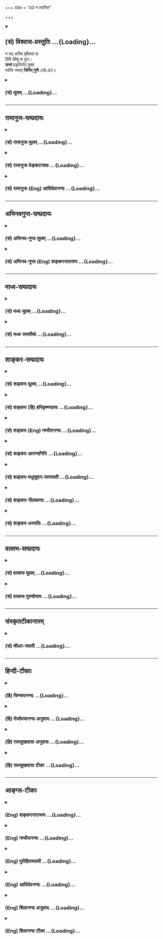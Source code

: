 +++
title = "40 न तदस्ति"

+++
<div class="js_include" newlevelforh1="2" title="(सं) विश्वास-प्रस्तुतिः" unfilled url="/mahAbhAratam/vyAsaH/shlokashaH/06-bhIShma-parva/03-bhagavad-gItA-parva/saMskRtam/vishvAsa-prastutiH/18_moxa-saMnyAsa-yogaH/40_na_tadasti.md">
<details open><summary><h2>(सं) विश्वास-प्रस्तुतिः ...{Loading}...</h2></summary>

न तद् अस्ति पृथिव्यां वा  
दिवि देवेषु वा पुनः।  
**सत्त्वं** प्रकृतिजैर् मुक्तं  
यदेभिः स्यात् **त्रिभिर् गुणैः**॥18.40॥
</details>
</div>
<div class="js_include collapsed" newlevelforh1="3" title="(सं) मूलम्" unfilled url="/mahAbhAratam/vyAsaH/shlokashaH/06-bhIShma-parva/03-bhagavad-gItA-parva/saMskRtam/mUlam/18_moxa-saMnyAsa-yogaH/40_na_tadasti.md">
<details><summary><h3>(सं) मूलम् ...{Loading}...</h3></summary>

न तदस्ति पृथिव्यां वा दिवि देवेषु वा पुनः।  
सत्त्वं प्रकृतिजैर्मुक्तं यदेभिः स्यात्त्रिभिर्गुणैः।।18.40।।
</details>
</div>


_________________
## रामानुज-सम्प्रदायः
<div class="js_include collapsed" newlevelforh1="3" title="(सं) रामानुजः मूलम्" unfilled url="/mahAbhAratam/vyAsaH/shlokashaH/06-bhIShma-parva/03-bhagavad-gItA-parva/saMskRtam/rAmAnujaH/mUlam/18_moxa-saMnyAsa-yogaH/40_na_tadasti.md">
<details><summary><h3>(सं) रामानुजः मूलम् ...{Loading}...</h3></summary>

।।18.40।।**पृथिव्यां** मनुष्यादिषु **दिवि देवेषु वा** प्रकृतिसंसृष्टेषु
ब्रह्मादिस्थावरान्तेषु **प्रकृतिजैः एभिः त्रिभिः गुणैः मुक्तं यत्
सत्त्वं** प्राणिजातं **न तद् अस्ति। त्यागेनैके अमृतत्वमानशुः (महाना॰
8।14) इत्यादिषु मोक्षसाधनतया निर्दिष्टः त्यागः संन्यासशब्दार्थाद्
अनन्यः; स च क्रियमाणेषु एव कर्मसु कर्तृत्वत्यागमूलः फलकर्मणोः त्यागः
कर्तृत्वत्यागः च परमपुरुषे कर्तृत्वानुसन्धानेन इति उक्तम्। एतत् सर्वं
सत्त्वगुणवृद्धिकार्यम् इति सत्त्वोपादेयताज्ञापनाय सत्त्वरजस्तमसां
कार्यभेदाः प्रपञ्चिताः इदानीम् एवंभूतस्य मोक्षसाधनतया क्रियमाणस्य कर्मणः
परमपुरुषाराधनवेषताम्; तथा अनुष्ठितस्य च कर्मणः तत्प्राप्तिलक्षणं फलं
प्रतिपादयितुं ब्राह्मणाद्यधिकारिणां स्वभावानुबन्धिसत्त्वादिगुणभेदभिन्नं
वृत्त्या सह कर्तव्यकर्मस्वरूपम् आह --**

</details>
</div>
<div class="js_include collapsed" newlevelforh1="3" title="(सं) रामानुजः वेङ्कटनाथः" unfilled url="/mahAbhAratam/vyAsaH/shlokashaH/06-bhIShma-parva/03-bhagavad-gItA-parva/saMskRtam/rAmAnujaH/venkaTanAthaH/18_moxa-saMnyAsa-yogaH/40_na_tadasti.md">
<details><summary><h3>(सं) रामानुजः वेङ्कटनाथः ...{Loading}...</h3></summary>

  
  
।।18.40।। प्राकृतगुणातीतशुद्धसत्त्वमयभगवत्प्राप्तिलक्षणमोक्षात्
प्राङ्नियतदेशकालफलभोगैरुच्चावचैः सर्वैरपि क्षेत्रज्ञैरुक्तस्य त्रिगुणस्य
निश्शेषदुस्त्यजत्वमुखेन गुणकार्यप्रकरणं निगम्यते -- न तदस्ति इति
श्लोकेन। गुणत्रयप्रकरणं तु नात्रोपसंहृतम्; अनन्तरमपिस्वभावप्रभवैर्गुणैः
\[18।41\] इत्युक्तेः। दिवि देवेषु इति सत्त्वोत्तरदेशाधिकारिणामुपलक्षणम्।
तत्तुल्यतयापृथिव्याम् \[7।9\] इत्यत्रापिमनुष्यादिष्विति
राजसतामसाधिकारिविवक्षाख्यापनम्। हिरण्यगर्भो भगवान्
\[वि.पु.6।7।56\]आब्रह्मस्तम्बपर्यन्ताः \[वि.ध.104।23\] इत्याद्यनुसारेण
बहुवचनाभिप्रेतमाह -- ब्रह्मादिष्विति। गुणप्रकरणात् सत्त्वशब्दस्य
गुणविशेषार्थताभ्रमव्युदासाय प्राणिशब्दः। समुदायरूपेणापि निर्धार्यमाणेषु
तत्रापि गुणनिर्मुक्तं न किञ्चित्सत्त्वमित्यभिप्रायेण जातशब्दः। जातमिति
वा व्यस्तम् -- आसंसारं जन्मप्रभृति गुणबद्धताद्योतनार्थम्।  
  

</details>
</div>
<div class="js_include collapsed" newlevelforh1="3" title="(सं) रामानुजः (Eng) आदिदेवानन्दः" unfilled url="/mahAbhAratam/vyAsaH/shlokashaH/06-bhIShma-parva/03-bhagavad-gItA-parva/saMskRtam/rAmAnujaH/english/AdidevAnandaH/18_moxa-saMnyAsa-yogaH/40_na_tadasti.md">
<details><summary><h3>(सं) रामानुजः (Eng) आदिदेवानन्दः ...{Loading}...</h3></summary>

18.40 There is no Sattva or creature born either among men etc., on the earth or among the gods in heaven, from Brahma down to immobile things,
and having their basis in Prakrti, that is free from the dominance of
the three Gunas of Prakrti. 'Tyaga', which has been determined as
forming the means for release in the Sruti texts like 'By Tyaga alone do
they attain immortality' (Ma. Na., 8.14), is of the same meaning as of
the word 'Sannyasa'. It is rooted in the relinishment of the sense of
agency in actions that are being performed. The relinishment of the
results and of possessiveness in actions, and the relinguishing of
agency are to be gained by ascribing the agency to the Supreme Person.
As all these are the effects of the increase of Sattva-guna, the
differences of the effects of Sattva, Rajas and Tamas have been
described at length with a view to instruct that Sattva is to be
cultivated. Now Sri Krsna, with a view to inculcate that actions done
including their fruits, as a means to release and attainment of Him,
must be of the nature of the worship of the Supreme Person, and that the
fruit thereof is the attainment of Him - describes the actions
obligatory for the alified classes of the people such as Brahmanas,
differentiated by virtue of the natural alities arising from the Gunas
such as Sattva, as also the occupations prescribed for those classes.

</details>
</div>


_________________
## अभिनवगुप्त-सम्प्रदायः
<div class="js_include collapsed" newlevelforh1="3" title="(सं) अभिनव-गुप्तः मूलम्" unfilled url="/mahAbhAratam/vyAsaH/shlokashaH/06-bhIShma-parva/03-bhagavad-gItA-parva/saMskRtam/abhinava-guptaH/mUlam/18_moxa-saMnyAsa-yogaH/40_na_tadasti.md">
<details><summary><h3>(सं) अभिनव-गुप्तः मूलम् ...{Loading}...</h3></summary>

।।18.40।। न तदस्तीति। एवं कर्तृकर्मकरणानां +++(N -- कारणानाम् )+++
बुद्धिधृत्योः सुखस्य च सत्त्वादिभेदभिन्नानां
परस्पराङ्गाङ्गिभावबाध्यबाधकत्वसमुच्चयात् वृत्तिक्रमयौगपद्यादियोगात् +++(S
-- पद्यादिभेदात् )+++ अपरिसंख्येयभेदत्त्वात् विविधफलप्रसवसमर्थत्वम् इति।
अनेन कर्मणां प्राक् सूत्रितं गहनत्वं वितत्य सहेतुकं निर्णीतम्। सर्वे
चैते देवादिस्थावरान्ताः गुणत्रयसंबन्धं नातिक्रामन्ति। उक्तं हि -- आ
ब्रह्मणश्च कीटान्तं +++(S;N कीटाच्च )+++  
  
न कश्चित्तत्त्वतः सुखी।  
  
करोति विकृतीस्तास्ताः  
  
सर्व एव जिजीविषुः +++(S;;N omit this second half of the verse )+++
।। इतितत्त्वतो हि सुखं गुणातिक्रान्तमनसः; नेतरस्येत्याशयः।

</details>
</div>
<div class="js_include collapsed" newlevelforh1="3" title="(सं) अभिनव-गुप्तः (Eng) शङ्करनारायणः" unfilled url="/mahAbhAratam/vyAsaH/shlokashaH/06-bhIShma-parva/03-bhagavad-gItA-parva/saMskRtam/abhinava-guptaH/english/shankaranArAyaNaH/18_moxa-saMnyAsa-yogaH/40_na_tadasti.md">
<details><summary><h3>(सं) अभिनव-गुप्तः (Eng) शङ्करनारायणः ...{Loading}...</h3></summary>

18.40 Na tad asti etc. In this manner, the agent, the object and the
instrument, the intellect and content, and happiness are classified
under different heads of the Sattva etc. Because they have a mutual
relationship of subordinate-and-principal or of the
oppressed-and-opressor or of the togetherness; becuase they have
modifications occuring either together or in a specific seence; and
because they, on that account, have varieties beyond all counting; they
are capable of bringing forth fruits (results) of umpteen variety. This
(statement) logically demonstrates in detail the uncomprehensibility of
actions (their results) which has been indicated earlier (above IV,
17ff.). All these beings, starting from the gods down to the immovables,
do not transcend the relation with the traid of the Strands. Indeed it
has been said - 'Commencing from Brahma (personal god) down to the
\[insignificant\] worm, no one is really happy; all, without exception,
having desire to live, undertake different acts of agitation (or commit
different frauds to appear to be happy).' Indeed the real happiness is
\[only\] to him whose mind has gone beyond the Strands and not to anyone
else. This is what is intended here. So far, the three-fold nature of
each of the six items and also of the content etc., has been explained.
'Among them, he who is occupied with the group of the Sattva (Strand)
and who has attained the divine wealth is fit for the subject under
study; and you are of that sort' - telling in this manner, Arjuna has
been encouraged. Now the following is declared : If you engage yourself
in the action with this reslove for correct knowledge, then because of
your undertaking of your own righteous action and because of your
sanctity through wisdom, there is no bondage of aciton for you. On the
other hand, if you don't follow this, \[even\] then there must
necessarily be some activity in you; because your birth itself stands to
that effect. Since, being controlled by its own intrinsic nature,
everything, though it may have, for a short while, its nature concealed
due to some fault, regains its own nature that becomes perceivable when
the concealing agent disappears. For example, the nature of the castes
is of this nature. Thus when an effort necessarily takes place, there
would be \[for its agent\] its fruit. This \[the Bhagavat\] says-

</details>
</div>


_________________
## माध्व-सम्प्रदायः
<div class="js_include collapsed" newlevelforh1="3" title="(सं) मध्वः मूलम्" unfilled url="/mahAbhAratam/vyAsaH/shlokashaH/06-bhIShma-parva/03-bhagavad-gItA-parva/saMskRtam/madhvaH/mUlam/18_moxa-saMnyAsa-yogaH/40_na_tadasti.md">
<details><summary><h3>(सं) मध्वः मूलम् ...{Loading}...</h3></summary>

।।18.40।। Sri Madhvacharya did not comment on this sloka.,

</details>
</div>
<div class="js_include collapsed" newlevelforh1="3" title="(सं) मध्वः जयतीर्थः" unfilled url="/mahAbhAratam/vyAsaH/shlokashaH/06-bhIShma-parva/03-bhagavad-gItA-parva/saMskRtam/madhvaH/jayatIrthaH/18_moxa-saMnyAsa-yogaH/40_na_tadasti.md">
<details><summary><h3>(सं) मध्वः जयतीर्थः ...{Loading}...</h3></summary>

।।18.40।। Sri Jayatirtha did not comment on this sloka.  
  

</details>
</div>


_________________
## शाङ्कर-सम्प्रदायः
<div class="js_include collapsed" newlevelforh1="3" title="(सं) शङ्करः मूलम्" unfilled url="/mahAbhAratam/vyAsaH/shlokashaH/06-bhIShma-parva/03-bhagavad-gItA-parva/saMskRtam/shankaraH/mUlam/18_moxa-saMnyAsa-yogaH/40_na_tadasti.md">
<details><summary><h3>(सं) शङ्करः मूलम् ...{Loading}...</h3></summary>

।।18.40।। --,**न तत् अस्ति** तत् नास्ति **पृथिव्यां वा** मनुष्यादिषु
सत्त्वं प्राणिजातम् अन्यद्वा अप्राणि; **दिवि देवेषु वा पुनः सत्त्वम्;
प्रकृतिजैः** प्रकृतितः जातैः **एभिः त्रिभिः गुणैः** सत्त्वादिभिः
**मुक्तं** परित्यक्तं यत् स्यात्; न तत् अस्ति इति पूर्वेण संबन्धः।।  
  
सर्वः संसारः क्रियाकारकफललक्षणः सत्त्वरजस्तमोगुणात्मकः अविद्यापरिकल्पितः
समूलः अनर्थः उक्तः; वृक्षरूपकल्पनया च ऊर्ध्वमूलम् (गीता 15।1) इत्यादिना;
तं च असङ्गशस्त्रेण दृढेन च्छित्त्वा (गीता 15।3) ततः पदं
तत्परिमार्गितव्यम् (गीता 15।4) इति च उक्तम्। तत्र च सर्वस्य
त्रिगुणात्मकत्वात् संसारकारणनिवृत्त्यनुपपत्तौ प्राप्तायाम्; यथा
तन्निवृत्तिः स्यात् तथा वक्तव्यम्; सर्वश्च गीताशास्त्रार्थः
उपसंहर्तव्यः; एतावानेव च सर्ववेदस्मृत्यर्थः पुरुषार्थम् इच्छद्भिः
अनुष्ठेयः इत्येवमर्थम् ब्राह्मणक्षत्रियविशाम् इत्यादिः आरभ्यते --,

</details>
</div>
<div class="js_include collapsed" newlevelforh1="3" title="(सं) शङ्करः (हि) हरिकृष्णदासः" unfilled url="/mahAbhAratam/vyAsaH/shlokashaH/06-bhIShma-parva/03-bhagavad-gItA-parva/saMskRtam/shankaraH/hindI/harikRShNadAsaH/18_moxa-saMnyAsa-yogaH/40_na_tadasti.md">
<details><summary><h3>(सं) शङ्करः (हि) हरिकृष्णदासः ...{Loading}...</h3></summary>

।।18.40।। इसके उपरान्त अब प्रकरणका उपसंहार करनेवाला श्लोक कहा जाता है --,
ऐसा कोई सत्त्व; अर्थात् मनुष्यादि प्राणी या अन्य कोई भी प्राणरहित
वस्तुमात्र; पृथिवीमें; स्वर्गमें अथवा देवताओंमें भी नहीं है; जो कि इन
प्रकृतिसे उत्पन्न हुए सत्त्वादि तीनों गुणोंसे मुक्त अर्थात् रहित हो। ऐसा
कोई नहीं है इस पूर्वके पदसे इस वाक्यका सम्बन्ध है। क्रिया; कारक और फल ही
जिसका स्वरूप है; ऐसा यह सारा संसार सत्त्व; रज और तम -- इन तीनों गुणोंका
ही विस्तार है; अविद्यासे कल्पित है और अनर्थरूप है; ( पंद्रहवें अध्यायमें
) वृक्षरूपकी कल्पना करके ऊर्ध्वमूलम् इत्यादि वाक्योंद्वारा मूलसहित इसका
वर्णन किया गया है। तथा यह भी कहा है कि उसको दृढ़ असङ्गशस्त्रद्वारा छेदन
करके उसके पश्चात् उस परम पदको खोजना चाहिये। उसमें यह शङका होती है कि तब
तो सब कुछ तीनों गुणोंका ही कार्य होनेसे संसारके कारणकी निवृत्ति नहीं हो
सकती। इसलिये जिस उपायसे उसकी निवृत्ति हो; वह बतलाना चाहिये।

</details>
</div>
<div class="js_include collapsed" newlevelforh1="3" title="(सं) शङ्करः (Eng) गम्भीरानन्दः" unfilled url="/mahAbhAratam/vyAsaH/shlokashaH/06-bhIShma-parva/03-bhagavad-gItA-parva/saMskRtam/shankaraH/english/gambhIrAnandaH/18_moxa-saMnyAsa-yogaH/40_na_tadasti.md">
<details><summary><h3>(सं) शङ्करः (Eng) गम्भीरानन्दः ...{Loading}...</h3></summary>

18.40 Na asti, there is no; tat, such; sattvam, entity, living creatures
like men and others, or non-living things; prthivyam, in the world; va
punah, or, again; an entity devesu, among the gods; divi, in heaven;
yat, which; syat, can be \[-this is connected with the preceding portion
'na tat, there is no such (entity)'-\]; muktam, free; hih, from these;
trubhih, three; gunaih, gunas, sattva etc.; prakrti-jaih, born of
Nature. It has been said that the entire transmigratory state together
with its roots, characterized by action, agent and resuls-consisting of
the gunas, sattva, rajas and tamas-, and projected by ignorance, is an
evil. And this also has been said through the imagery of the Tree in the
verse, '৷৷.which has its roots upward' etc. (15.1). It has been further
said that, 'after felling that (Tree), with the strong sword of
detachment, thereafter, that State has to be sought for' (15.3-4). And,
as to that, since all things consist of the three gunas, there arises
the impossibility of the eradication of the cause of worldly existence.
Hence, it has to be shown how it can be eradicated. Besides, the purport
of the scripture Gita has to be summed up, and it has also to be shown
that the import of all the Vedas and the Smrtis, which must be put into
practice by those who long for the Goal of human life, is verily this
much. Hence begin the verses, 'The duties of the Brahmanas, the
Ksatriyas and the Vaisyas৷৷.', etc.

</details>
</div>
<div class="js_include collapsed" newlevelforh1="3" title="(सं) शङ्करः आनन्दगिरिः" unfilled url="/mahAbhAratam/vyAsaH/shlokashaH/06-bhIShma-parva/03-bhagavad-gItA-parva/saMskRtam/shankaraH/AnandagiriH/18_moxa-saMnyAsa-yogaH/40_na_tadasti.md">
<details><summary><h3>(सं) शङ्करः आनन्दगिरिः ...{Loading}...</h3></summary>

।।18.40।। क्रियाकारकफलात्मनः संसारस्य प्रत्येकं सात्त्विकादिभेदेन
त्रैविध्यमुक्त्वा संसारान्तर्भूतमेव किंचिद्गुणत्रयास्पृष्टमपि
क्वचिद्भविष्यतीत्याशङ्क्याह -- **अथेति।** संसारस्य सर्वस्यैव
गुणत्रयसंस्पृष्टत्वं प्रकरणम्; अन्यद्वाऽप्राणीत्यत्राप्राणिशब्देन
प्रसिद्ध्या स्थावरादि गृह्यते।

</details>
</div>
<div class="js_include collapsed" newlevelforh1="3" title="(सं) शङ्करः मधुसूदन-सरस्वती" unfilled url="/mahAbhAratam/vyAsaH/shlokashaH/06-bhIShma-parva/03-bhagavad-gItA-parva/saMskRtam/shankaraH/madhusUdana-sarasvatI/18_moxa-saMnyAsa-yogaH/40_na_tadasti.md">
<details><summary><h3>(सं) शङ्करः मधुसूदन-सरस्वती ...{Loading}...</h3></summary>

।।18.40।। इदानीमनुक्तमपि संगृह्णन्प्रकरणार्थमुपसंहरति भगवान् -- न
तदस्तीति। सत्त्वरजस्तमसां साम्यावस्था प्रकृतिस्ततो जातैर्वैषम्यावस्थां
प्राप्तैः प्रकृतिजैर्नतु साक्षाद्गुणानां प्रकृतिजत्वमस्ति
तद्रूपत्वात्तस्माद्वैषम्यावस्थैव तदुत्पत्तिरुपचारात्। अथवा प्रकृतिर्माया
तत्प्रभवैस्तत्कल्पितैः प्रकृतिजैरेभिस्त्रिभिर्गुणैर्बन्धनहेतुभिः
सत्त्वादिभिर्मुक्तं हीनं सत्त्वं प्राणिजातमप्राणि वा यत्स्यात् तत्पुनः
पृथिव्यां मनुष्यादिषु दिवि देवेषु वा नास्ति। क्वापि
गुणत्रयरहितमनात्मवस्तु नास्तीत्यर्थः।

</details>
</div>
<div class="js_include collapsed" newlevelforh1="3" title="(सं) शङ्करः नीलकण्ठः" unfilled url="/mahAbhAratam/vyAsaH/shlokashaH/06-bhIShma-parva/03-bhagavad-gItA-parva/saMskRtam/shankaraH/nIlakaNThaH/18_moxa-saMnyAsa-yogaH/40_na_tadasti.md">
<details><summary><h3>(सं) शङ्करः नीलकण्ठः ...{Loading}...</h3></summary>

।।18.40।। प्रकरणार्थमुपसंहरत्यनुक्तमपि संगृह्णन् -- **न तदस्तीति।**
सत्त्वं प्राणिजातम्। इदमुपलक्षणं जडस्यापि। सर्वस्य त्रिगुणविकारत्वात्।
प्रकृतिजैर्जन्मान्तरीयधर्माधर्मसंस्कारजैः मायाप्रभवैर्वा। शेषं स्पष्टम्।

</details>
</div>
<div class="js_include collapsed" newlevelforh1="3" title="(सं) शङ्करः धनपतिः" unfilled url="/mahAbhAratam/vyAsaH/shlokashaH/06-bhIShma-parva/03-bhagavad-gItA-parva/saMskRtam/shankaraH/dhanapatiH/18_moxa-saMnyAsa-yogaH/40_na_tadasti.md">
<details><summary><h3>(सं) शङ्करः धनपतिः ...{Loading}...</h3></summary>

।।18.40।। क्रियाकारकफलानां प्रत्येकं सात्त्विकादिभेदेन त्रैविध्यमुक्त्वा
किंचिदेभिस्त्रिभिर्गुणैर्मुक्तमपि भविष्यतीत्याकाङ्क्षानुपपत्तयेऽनुक्तमपि
संगृह्णन्प्रकरणार्थमुपसंहरति। न तदस्ति पृथिव्यां वा मनुष्यादिसत्त्वं
प्राणिजातमन्यद्वाऽप्राणिजातं स्थावरादि दिवि देवेषु वा पुनः प्रकृतिजैः
प्रकृतितो जातैः एभिस्त्रिभिर्गुणैः सत्त्वादिभिः मुक्तं,परित्यक्तं
यत्स्यात्तन्नास्तीत्यर्थः। अदिवीति परलोकत्वसादृश्यादब्राह्मण इतिवत्।
पातालादिपरमितीतरे। आचार्यैस्तु तृतीयवाशब्दाभावात्पृथिवीविवरात्मकस्य
पातालस्यापि पृथिवीशब्देन संग्रहसंभवात्प्रत्योजनशून्यक्लिष्टकल्पनाया
अयुक्तत्वाच्चैवं न व्याख्यातम्। तथाच क्रियाकारकफललक्षणः सर्वोऽपि संसारः
सत्त्वरजस्तमोगुणात्मकोऽविद्यापरिकल्पितः समूलोऽनर्थः
आत्मज्ञानेनाविद्यानिवृत्त्या इति भावः।

</details>
</div>


_________________
## वल्लभ-सम्प्रदायः
<div class="js_include collapsed" newlevelforh1="3" title="(सं) वल्लभः मूलम्" unfilled url="/mahAbhAratam/vyAsaH/shlokashaH/06-bhIShma-parva/03-bhagavad-gItA-parva/saMskRtam/vallabhaH/mUlam/18_moxa-saMnyAsa-yogaH/40_na_tadasti.md">
<details><summary><h3>(सं) वल्लभः मूलम् ...{Loading}...</h3></summary>

।।18.40।। किमन्यद्वाच्यं प्राणिषु सर्वं प्राकृतत्रिगुणमयमेवेत्याह -- न
तदस्तीति। दिवि ब्रह्मलोकपर्यन्तं दिव्येषु प्राकृतैर्गुणैर्मुक्तं सत्त्वं
किमपि नास्ति; पृथिव्यां च तथा न देवेष्वधस्तादादिषु पृथिव्यामवतीर्य
द्योतमानमहिमस्वपि च तथा न किन्तु क्रियया सगुणत्वमस्त्येवेति पृथग्वा
बोध्यम्। (यतोऽप्राकृतमपि भागवतं गुणत्रयमस्ति प्राकृतगुणकार्यनाशकं
मन्तव्यं अन्यथा प्रकृतिजैर्गुणैर्मुक्तं सत्वं पृथिव्यादिषु नास्तीति न
वदेत्; तस्यैवाप्रसिद्धत्वात् गुणावताराश्च भगवतोऽप्राकृता न भवेयुः स तस्य
सत्त्वसम्बन्धः कथं भवेद्भेदाभावे अतस्त्रयो गुणा ब्रह्मविष्णुशिवेष्वेव
प्रतिष्ठिताः; अत्र सच्चिदानन्दधर्मत्वात् क्वचिद्विष्णोः
सत्त्वमाधारत्वेनादत्ते यदि न केवलोऽवतरतीति) अतएव भगवतो लीला
लोकवत्सगुणापि निरूपिताभूगोगोप्यादीनां चापि इति सुबोधिन्यां स्थितम्।
वस्तुतस्तुलोकवत्तु लीलाकैवल्यं \[ब्र.सू.2।1।33\] इति व्यासेन सूत्रितमेवं
चानुकरणे तथा स्वरूपतो गुणातीतत्वमित्यवसेयम्।

</details>
</div>
<div class="js_include collapsed" newlevelforh1="3" title="(सं) वल्लभः पुरुषोत्तमः" unfilled url="/mahAbhAratam/vyAsaH/shlokashaH/06-bhIShma-parva/03-bhagavad-gItA-parva/saMskRtam/vallabhaH/puruShottamaH/18_moxa-saMnyAsa-yogaH/40_na_tadasti.md">
<details><summary><h3>(सं) वल्लभः पुरुषोत्तमः ...{Loading}...</h3></summary>

  
  
।।18.40।। एवं यज्ञादीनां सर्वेषां त्रिविधरूपमुक्त्वाऽप्यथ
स्वसम्बन्धातिरिक्तस्य त्रिगुणात्मकतां सर्वस्याऽऽह -- न तदस्तीति। एभिः
प्रकृतिजैः प्रकृत्युद्भवैस्त्रिभिः सात्त्विकादिभिर्गुणैर्मुक्तं रहितं
सत्त्वं प्राणिजातं यत्स्थावरादिकमन्यद्वा पृथिव्यां मनुष्येषु; वाशब्देन
नागादिलोकेषु च दिवि देवलोके वा पुनः देवेषु स्यात् तत्,नास्तीत्यर्थः।
सात्त्विकादिष्वपि त्रैविध्यमस्तीतिवा पुनः इत्यनेन
केवलसात्त्विकत्वाद्देवेष्वसम्भावितत्वादस्त्येवेति निर्धारितम्।  
  

</details>
</div>


_________________
## संस्कृतटीकान्तरम्
<div class="js_include collapsed" newlevelforh1="3" title="(सं) श्रीधर-स्वामी" unfilled url="/mahAbhAratam/vyAsaH/shlokashaH/06-bhIShma-parva/03-bhagavad-gItA-parva/saMskRtam/shrIdhara-svAmI/18_moxa-saMnyAsa-yogaH/40_na_tadasti.md">
<details><summary><h3>(सं) श्रीधर-स्वामी ...{Loading}...</h3></summary>

।।18.40।। अनुक्तमपि संगृह्णन्प्रकरणार्थमुपसंहरति **-- न तदस्तीति।** एभिः
प्रकृतिसंभवैः सत्त्वादिभिस्त्रिभिर्गुणैर्मुक्तं हीनं सत्त्वं
प्राणिजातमन्यद्वा यत्स्यात्तत्पृथिव्यां मनुष्यलोकादिषु दिवि देवेषु च
क्वापि नास्तीत्यर्थः।

</details>
</div>


_________________
## हिन्दी-टीकाः
<div class="js_include collapsed" newlevelforh1="3" title="(हि) चिन्मयानन्दः" unfilled url="/mahAbhAratam/vyAsaH/shlokashaH/06-bhIShma-parva/03-bhagavad-gItA-parva/hindI/chinmayAnandaH/18_moxa-saMnyAsa-yogaH/40_na_tadasti.md">
<details><summary><h3>(हि) चिन्मयानन्दः ...{Loading}...</h3></summary>

।।18.40।। उपर्युक्त श्लोक के साथ सभी प्राणियों पर; और विशेष रूप से
मनुष्य के व्यक्तित्व पर; पड़ने वाले तीन गुणों के प्रभाव का विवेचन समाप्त
होता है। इस सम्पूर्ण प्रकरण में विभिन्न मनुष्यों के विभिन्न व्यक्तित्व
और उनके व्यवहार की विविधता का भी मनोवैज्ञानिक स्पष्टीकरण दिया गया है।
ज्ञान; कर्म; कर्ता; बुद्धि और धृति के विस्तृत विश्लेशण के द्वारा
मनुष्यों का वर्णन किया गया है। इस प्रकरण में एक मात्र प्रयोजन हमारा
मार्गदर्शन करना है। इसके अध्ययन के द्वारा हम अपनी स्थिति; अपने आन्तरिक
तथा बाह्य व्यवहार को भलीभांति जान सकते हैं। यदि हम अपने को राजस या तामस
की श्रेणी में पाते हैं तो हम आत्म विकास के साधकों को तत्काल सजग होकर
सत्त्वगुण में निष्ठा प्राप्त करने का प्रयत्न करना चाहिए। स्मरण रहे; और
मैं पुन दोहराता हूँ कि हमें यह स्मरण रहना चाहिए कि पूर्वोक्त समस्त
वर्गीकरण परपरीक्षण के लिए न होकर आत्मनिरीक्षण तथा आत्मानुशासन के लिए
हैं। इन तीन गुणों के वर्णन का कारण यह है कि सम्पूर्ण विश्व पृथ्वी और
स्वर्ग में कोई भी प्राणी ऐसा नहीं है; जो प्रकृति के इन त्रिगुणों से रहित
हो। स्वयं प्रकृति ही त्रिगुणात्मिका है। इसलिए; उससे उत्पन्न हुए समस्त
प्राणी भी उसके गुणों से युक्त हैं। कोई भी व्यक्ति त्रिगुणों की सीमा का
उल्लंघन करके जगत् में कार्य नहीं कर सकता। परन्तु; कोई भी दो प्राणी बाह्य
जगत् में समान रूप से व्यवहार नहीं करते हैं। इसका कारण है दोनों में इन
तीन गुणों के अनुपात की भिन्नता। इस त्रिगुणात्मिका प्रकृति को ही वेदान्त
में माया कहते हैं; जो प्रत्येक जीव को विशिष्ट व्यक्तित्व प्रदान करती है
और जिसके वश में सभी जीव रहते हैं। चाय के प्रत्येक प्याले में तीन संघटक
तत्त्व होते हैं चाय का अर्क; दूध और चीनी; परन्तु प्याले में इन तीनों के
मिश्रण का भिन्नभिन्न अनुपात होने पर उन प्यालों के चाय के स्वाद में भी
विविधता होगी। जो पुरुष त्रिगुणातीत आत्मस्वरूप का साक्षात्कार कर लेता है;
केवल वही पुरुष सर्वाधिष्ठान एक परमात्मा को पहचान सकता है। वही पुरुष इस
नामरूपमय सृष्टि को परमात्मा की लीला के रूप में देख सकता है। इसलिए;
प्रतिदिन; प्रतिक्षण हम आत्मनिरीक्षण करके अपनी स्थिति को जानने का प्रयत्न
करें। राजसी व तामसी स्थिति से ऊपर उठकर सत्त्वगुण में स्थित होने का हमको
प्रयत्न करना चाहिए। शुद्ध सत्त्वगुण में निष्ठा प्राप्त होने पर ही हम
सत्त्वातीत आत्मा का अनुभव प्राप्त करने में समर्थ हो सकते हैं। इन तीन
गुणों के आधार पर ही भगवान् श्रीकृष्ण ने सभी मनुष्यों का सात्त्विक;
राजसिक और तामसिक तीन विभागों में वर्गीकरण किया है। हिन्दू धर्म शास्त्रों
में गुण प्राधान्य के आधार पर मनुष्यों का चतुर्विध विभाजन किया गया है जो
चातुर्र्वण्य के नाम से प्रसिद्ध है। यह वर्गीकरण मानव मात्र का होने के
कारण उसकी प्रयोज्यता सार्वभौमिक है; न कि केवल भारतवर्ष तक ही सीमित है।
यह चतुर्विध विभाजन केवल अनुवांशिक गुण अथवा जन्म के संयोग के आधार पर न
होकर प्रत्येक व्यक्ति के अपने विशिष्ट गुणों के अनुसार है। निम्न तालिका
से यह विभाजन स्पष्ट हो जायेगा उपर्युक्त विभाजन सार्वभौमिक एवं सार्वकालिक
है। अर्वाचीन भाषा में इन चार वर्णों का नामकरण इस प्रकार किया जा सकता है
(1) रचनात्मक विचार करने वाले चिन्तक; (2) राजनीतिज्ञ; (3) व्यापारी वर्ग;
और (4) श्रमिक वर्ग। इसमें एक बात स्पष्ट देखी जा सकती है कि किस प्रकार
वेतनभोगी श्रमिक अपने नियोक्ता स्वामी (व्यापारी) से भयभीत होता है;
व्यापारी वर्ग राजनीतिज्ञों से आशंकित रहता है और राजनीतिज्ञ लोग; साहसी और
स्वतन्त्र विचार करने वाले चिन्तकों से भयकम्पित होते हैं। भगवान्
श्रीकृष्ण और अर्जुन की शिखर वार्ता के सन्दर्भ में चातुर्र्वण्य का वर्णन
करने का अपना प्रयोजन है। भगवान् श्रीकृष्ण अर्जुन को यह समझाना चाहते हैं
कि वह क्षत्रिय वर्ण का है और; इसलिए; धर्मयुद्ध से पलायन करना उसे शोभा
नहीं देता। उसका कर्तव्य धर्म पालन एवं धर्म रक्षण करना है। ब्राह्मणों के
स्वभाव अर्थात् सत्त्वाधिक्य को प्राप्त किये बिना वह सफलतापूर्वक
ध्यानाभ्यास नहीं कर सकता। अत; अर्जुन के लिए वासनाक्षय का एक मात्र साधन
रह जाता है क्षत्रिय धर्म का पालन करना। अगले श्लोकों में वर्णाश्रम धर्म का
विस्तृत विवेचन किया गया है। स्वभाव से प्राप्त धर्म तथा आश्रम अर्थात्
जीवन की स्थिति (ब्रह्मचर्य; गृहस्थ; वानप्रस्थ; संन्यास) के अनुकूल
कर्तव्यों का यहाँ वर्णन करते हैं

</details>
</div>
<div class="js_include collapsed" newlevelforh1="3" title="(हि) तेजोमयानन्दः अनुवादः" unfilled url="/mahAbhAratam/vyAsaH/shlokashaH/06-bhIShma-parva/03-bhagavad-gItA-parva/hindI/tejomayAnandaH/anuvAdaH/18_moxa-saMnyAsa-yogaH/40_na_tadasti.md">
<details><summary><h3>(हि) तेजोमयानन्दः अनुवादः ...{Loading}...</h3></summary>

।।18.40।। पृथ्वी पर अथवा स्वर्ग के देवताओं में ऐसा कोई प्राणी (सत्त्वं
अर्थात् विद्यमान वस्तु) नहीं है जो प्रकृति से उत्पन्न इन तीन गुणों से
मुक्त (रहित) हो।।  
  

</details>
</div>
<div class="js_include collapsed" newlevelforh1="3" title="(हि) रामसुखदासः अनुवादः" unfilled url="/mahAbhAratam/vyAsaH/shlokashaH/06-bhIShma-parva/03-bhagavad-gItA-parva/hindI/rAmasukhadAsaH/anuvAdaH/18_moxa-saMnyAsa-yogaH/40_na_tadasti.md">
<details><summary><h3>(हि) रामसुखदासः अनुवादः ...{Loading}...</h3></summary>

।।18.40।। पृथ्वीमें या स्वर्गमें अथवा देवताओंमें तथा इनके सिवाय और कहीं
भी वह ऐसी कोई वस्तु नहीं है, जो प्रकृतिसे उत्पन्न इन तीनों गुणोंसे रहित
हो।

</details>
</div>
<div class="js_include collapsed" newlevelforh1="3" title="(हि) रामसुखदासः टीका" unfilled url="/mahAbhAratam/vyAsaH/shlokashaH/06-bhIShma-parva/03-bhagavad-gItA-parva/hindI/rAmasukhadAsaH/TIkA/18_moxa-saMnyAsa-yogaH/40_na_tadasti.md">
<details><summary><h3>(हि) रामसुखदासः टीका ...{Loading}...</h3></summary>

।।18.40।।***व्याख्या --***  \[इस अध्यायके आरम्भमें अर्जुनने संन्यास और
त्यागका तत्त्व जानना चाहा तो भगवान्ने पहले त्याग -- कर्मयोगका वर्णन
किया। उस प्रकरणका उपसंहार करते हुए भगवान्ने कहा कि जो त्यागी नहीं हैं;
उनको अनिष्ट; इष्ट और मिश्र -- यह तीन प्रकारका कर्मोंका फल मिलता है और जो
संन्यासी हैं; उनको कभी नहीं मिलता। ऐसा कहकर तेरहवें श्लोकसे संन्यास --
साङ्ख्ययोगका प्रकरण आरम्भ करके पहले कर्मोंके होनेमें अधिष्ठानादि पाँच
हेतु बताये। सोलहवेंसत्रहवें श्लोकोंमें कर्तृत्व माननेवालोंकी निन्दा और
कर्तृत्वका त्याग करनेवालोंकी प्रशंसा की। अठारहवें श्लोकमें कर्मप्रेरणा
और कर्मसंग्रहका वर्णन किया। परन्तु जो वास्तविक तत्त्व है; वह न
कर्मप्रेरक है और न कर्मसंग्राहक। कर्मप्रेरणा और कर्मसंग्रह तो प्रकृतिके
गुणोंके साथ सम्बन्ध रखनेसे ही होते हैं। फिर गुणोंके अनुसार ज्ञान; कर्म;
कर्ता; बुद्धि; धृति और सुखके तीनतीन भेदोंका वर्णन किया। सुखका वर्णन करते
हुए यह बताया कि प्रकृतिके साथ यत्किञ्चित् सम्बन्ध रखते हुए ऊँचासेऊँचा जो
सुख होता है; वह सात्त्विक होता है। परंतु जो स्वरूपका वास्तविक सुख है; वह
गुणातीत है; विलक्षण है; अलौकिक है (गीता 6। 21)। सात्त्विक सुखको
**आत्मबुद्धिप्रसादजम्** कहकर भगवान्ने उसको जन्य (उत्पन्न होनेवाला)
बताया। जन्य वस्तु नित्य नहीं होती। इसलिये उसको जन्य बतानेका तात्पर्य है
कि उस जन्य सुखसे भी ऊपर उठना है अर्थात् प्रकृति और प्रकृतिके तीनों
गुणोंसे रहित होकर उस परमात्मतत्त्वको प्राप्त करना है; जो कि सबका अपना
स्वाभाविक स्वरूप है। इसलिये कहते हैं -- \]**न तदस्ति पृथिव्यां वा दिवि
देवेषु वा पुनः --** यहाँ **पृथिव्याम्** पदसे मृत्युलोक और पृथ्वीके
नीचेके अतल; वितल आदि सभी लोकोंका; **दिवि** पदसे स्वर्ग आदि लोकोंका;
**देवेषु** पदको प्राणिमात्रके उपलक्षणके रूपमें उनउन स्थानोंमें रहनेवाले
मनुष्य; देवता; असुर; राक्षस; नाग; पशु; पक्षी; कीट; पतंग; वृक्ष आदि सभी
चरअचर प्राणियोंका; और **वा पुनः** पदोंसे अनन्त ब्रह्माण्डोंका संकेत किया
गया है। तात्पर्य यह हुआ कि त्रिलोकी और अनन्त ब्रह्माण्ड तथा उनमें
रहनेवाली कोई भी वस्तु ऐसी नहीं है; जो प्रकृतिसे उत्पन्न इन तीनों गुणोंसे
रहित हो अर्थात् सबकेसब त्रिगुणात्मक हैं -- **सत्त्वं प्रकृतिजैर्मुक्तं
यदेभिः स्यात्ति्रभिर्गुणैः**। प्रकृति और प्रकृतिका कार्य -- यह सबकासब ही
त्रिगुणात्मक और परिवर्तनशील है। इनसे सम्बन्ध जोड़नेसे ही बन्धन होता है
और इनसे सम्बन्धविच्छेद करनेसे ही मुक्ति होती है क्योंकि स्वरूप असङ्ग है।
स्वरूप स्व है और प्रकृति पर है। प्रकृतिसे सम्बन्ध जुड़ते ही अहंकार पैदा
हो जाता है; जो कि पराधीनताको पैदा करनेवाला है। यह एक विचित्र बात है कि
अहंकारमें स्वाधीनता मालूम देती है; पर है वास्तवमें पराधीनता कारण कि
अहंकारसे प्रकृतिजन्य पदार्थोंमें आसक्ति; कामना आदि पैदा हो जाती है;
जिससे पराधीनतामें भी स्वाधीनता दीखने लग जाती है। इसलिये प्रकृतिजन्य
गुणोंसे रहित होना आवश्यक है। प्रकृतिजन्य गुणोंमें रजोगुण और तमोगुणका
त्याग करके सत्त्वगुण बढ़ानेकी आवश्यकता है। सत्त्वगुणमें भी प्रसन्नता और
विवेक तो आवश्यक है परन्तु सात्त्विक सुख और ज्ञानकी आसक्ति नहीं होनी
चाहिये क्योंकि सुख और ज्ञानकी आसक्ति बाँधनेवाली है। इसलिये इनकी आसक्तिका
त्याग करके सत्त्वगुणसे ऊँचा उठे। इससे ऊँचा उठनेके लिये ही यहाँ गुणोंका
प्रकरण आया है। साधकको तो सात्त्विक ज्ञान; कर्म; कर्ता; बुद्धि; धृति और
सुख -- इनपर ध्यान देकर इनके अनुरूप अपना जीवन बनाना चाहिये और सावधानीसे
राजसतामसका त्याग करना चाहिये। इनका त्याग करनेमें सावधानी ही साधन है।
सावधानीसे सब साधन स्वतः प्रकट होते हैं। प्रकृतिसे सम्बन्धविच्छेद करनेमें
सात्त्विकता बहुत आवश्यक है। कारण कि इसमें प्रकाश अर्थात् विवेक जाग्रत्
रहता है; जिससे प्रकृतिसे मुक्त होनेमें बड़ी सहायता मिलती है। वास्तवमें
तो इससे भी असङ्ग होना है।  
  
***सम्बन्ध --***  त्यागके प्रकरणमें भगवान्ने यह बताया कि नियत कर्मोंका
त्याग करना उचित नहीं है। उनका मूढ़तापूर्वक त्याग करनेसे वह त्याग तामस हो
जाता है शारीरिक क्लेशके भयसे नियत कर्मोंका त्याग करनेसे वह त्याग राजस हो
जाता है और फल एवं आसक्तिका त्याग करके नियत कर्मोंको करनेसे वह त्याग
सात्त्विक हो जाता है (18। 7 -- 9)। साङ्ख्ययोगकी दृष्टिसे सम्पूर्ण
कर्मोंकी सिद्धिमें पाँच हेतु बताते हुए जहाँ सात्त्विक कर्मका वर्णन हुआ
है; वहाँ नियत कर्मको कर्तृत्वाभिमानसे रहित; रागद्वेषसे रहित और फलेच्छासे
रहित मनुष्यके द्वारा किये जानेका उल्लेख किया है (18। 23)। उन कर्मोंमें
किस वर्णके लिये कौनसे कर्म नियत कर्म हैं और उन नियत कर्मोंको कैसे किया
जाय -- इसको बतानेके लिये और साथ ही भक्तियोगकी बात बतानेके लिये भगवान्
आगेका प्रकरण आरम्भ करते हैं।

</details>
</div>


_________________
## आङ्ग्ल-टीकाः
<div class="js_include collapsed" newlevelforh1="3" title="(Eng) शङ्करनारायणः" unfilled url="/mahAbhAratam/vyAsaH/shlokashaH/06-bhIShma-parva/03-bhagavad-gItA-parva/english/shankaranArAyaNaH/18_moxa-saMnyAsa-yogaH/40_na_tadasti.md">
<details><summary><h3>(Eng) शङ्करनारायणः ...{Loading}...</h3></summary>

18.40. Whether on the earth, or again among the gods in the heaven,
there exists not a single being, which is free from these three Strands,
born of the Material-Nature.

</details>
</div>
<div class="js_include collapsed" newlevelforh1="3" title="(Eng) गम्भीरानन्दः" unfilled url="/mahAbhAratam/vyAsaH/shlokashaH/06-bhIShma-parva/03-bhagavad-gItA-parva/english/gambhIrAnandaH/18_moxa-saMnyAsa-yogaH/40_na_tadasti.md">
<details><summary><h3>(Eng) गम्भीरानन्दः ...{Loading}...</h3></summary>

18.40 There is no such entity in the world or, again, among the gods in heaven, which can be free from these three gunas born of Nature.

</details>
</div>
<div class="js_include collapsed" newlevelforh1="3" title="(Eng) पुरोहितस्वामी" unfilled url="/mahAbhAratam/vyAsaH/shlokashaH/06-bhIShma-parva/03-bhagavad-gItA-parva/english/purohitasvAmI/18_moxa-saMnyAsa-yogaH/40_na_tadasti.md">
<details><summary><h3>(Eng) पुरोहितस्वामी ...{Loading}...</h3></summary>

18.40 There is nothing anywhere on earth or in the higher worlds which is free from the three Qualities - for they are born of Nature.

</details>
</div>
<div class="js_include collapsed" newlevelforh1="3" title="(Eng) आदिदेवनन्दः" unfilled url="/mahAbhAratam/vyAsaH/shlokashaH/06-bhIShma-parva/03-bhagavad-gItA-parva/english/AdidevanandaH/18_moxa-saMnyAsa-yogaH/40_na_tadasti.md">
<details><summary><h3>(Eng) आदिदेवनन्दः ...{Loading}...</h3></summary>

18.40 There is no creature, either on earth or again among the gods in heaven, that is free from these three Gunas born of Prakrti.

</details>
</div>
<div class="js_include collapsed" newlevelforh1="3" title="(Eng) शिवानन्दः अनुवादः" unfilled url="/mahAbhAratam/vyAsaH/shlokashaH/06-bhIShma-parva/03-bhagavad-gItA-parva/english/shivAnandaH/anuvAdaH/18_moxa-saMnyAsa-yogaH/40_na_tadasti.md">
<details><summary><h3>(Eng) शिवानन्दः अनुवादः ...{Loading}...</h3></summary>

18.40 There is no being on earth or again in heaven among the gods, that is liberated from the three alities born of Nature.

</details>
</div>
<div class="js_include collapsed" newlevelforh1="3" title="(Eng) शिवानन्दः टीका" unfilled url="/mahAbhAratam/vyAsaH/shlokashaH/06-bhIShma-parva/03-bhagavad-gItA-parva/english/shivAnandaH/TIkA/18_moxa-saMnyAsa-yogaH/40_na_tadasti.md">
<details><summary><h3>(Eng) शिवानन्दः टीका ...{Loading}...</h3></summary>

18.40 न not; तत् that; अस्ति is; पृथिव्याम् on the earth; वा or; दिवि in heaven; देवेषु among the gods; वा or; पुनः again; सत्त्वम् being;
प्रकृतिजैः born of Prakriti (matter); मुक्तम् freed; यत् which; एभिः
from these; स्यात् may be; त्रिभिः from three; गुणैः by alities.Commentary The Gunas form the warp and woof of everything as threads do in the case of cloth.Here in the world of mortals or there in the heavenworld; there is no creature that is not bound by the three alities of Nature. Can there be a cloth without threads Can there be a man without blood and bones Can there be a mountain without stones Even so there is not a single creature in the whole universe into whose composition the three alities of matter do not enter. The whole of creation is wrought of these three alities. They have given rise to the Trinity (Brahma; Vishnu and Siva). In the world of mortals the triplicity of agent; action and fruit owe their origin to them. They are the cause of the different functions of the four castes. This Samsara has been compared to the peepul tree in chapter XV.1. This Samsara is made up of the three alities and is kept up by the force of ignorance.Action; instruments of action and fruits have set the wheel of Samsara in motion and this wheel is revolving from beginningless time.
It is only a liberated sage who has attained knowledge of the Self who puts a check to this wheel; goes beyond the cause and the effect; and breaks the bonds of Karma.Cut this mysterious tree of Samsara with the strong sword of nonattachment; transcend the three Gunas and rest in your own essential divine nature as ExistenceKnowledgeBliss Absolute.

</details>
</div>
